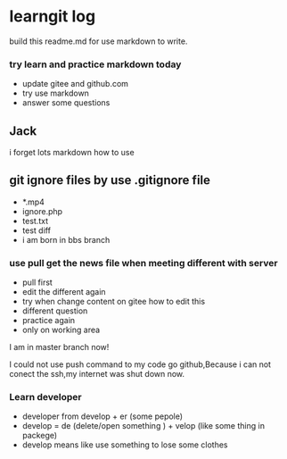 # learngit log

build this readme.md for use markdown to write.

### try learn and practice markdown today
- update gitee and github.com
- try use markdown 
- answer some questions

## Jack 

i forget lots markdown how to use

## git ignore files by use .gitignore file


- *.mp4
- ignore.php
- test.txt
- test diff 
- i am born in bbs branch

### use pull get the news file when meeting different with server

+ pull first
+ edit the different again
+ try when change content on gitee how to edit this 
+ different question
+ practice again
+ only on working area


I am in master branch now!


I could not use push command to my code go github,Because i can not conect the ssh,my internet was shut down  now.

### Learn developer
- developer from develop + er (some pepole)
- develop = de (delete/open something ) + velop (like some thing in packege)
- develop means like use something to lose some clothes

